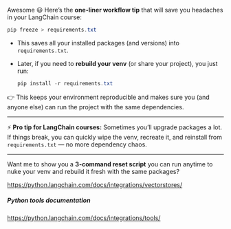 Awesome 😃 Here’s the **one-liner workflow tip** that will save you headaches in your LangChain course:

```powershell
pip freeze > requirements.txt
```

* This saves all your installed packages (and versions) into `requirements.txt`.
* Later, if you need to **rebuild your venv** (or share your project), you just run:

  ```powershell
  pip install -r requirements.txt
  ```

👉 This keeps your environment reproducible and makes sure you (and anyone else) can run the project with the same dependencies.

---

⚡ **Pro tip for LangChain courses:**
Sometimes you’ll upgrade packages a lot. If things break, you can quickly wipe the venv, recreate it, and reinstall from `requirements.txt` — no more dependency chaos.

---

Want me to show you a **3-command reset script** you can run anytime to nuke your venv and rebuild it fresh with the same packages?



https://python.langchain.com/docs/integrations/vectorstores/

##### Python tools documentation
https://python.langchain.com/docs/integrations/tools/